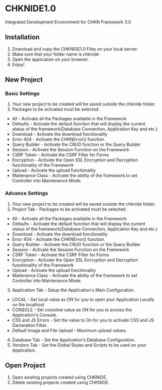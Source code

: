 # CHKNIDE1.0
Integrated Development Environment for CHKN Framework 3.0

## Installation
1. Download and copy the CHKNIDE1.0 Files on your local server.
2. Make sure that your folder name is chknide
3. Open the application on your browser.
4. Enjoy!


## New Project
### Basic Settings
1. Your new project to be created will be saved outside the chknide folder.
2. Packages to be activated must be selected.
  * All - Activate all the Packages available in the Framework
  * Defaults - Activate the default function that will display the current status of the framework(Database Connection, Application Key and etc.)
  * Download - Activate the download functionality
  * Error 404 - Activate the CHKNError() function.
  * Query Builder - Activate the CRUD function or the Query Builder
  * Session - Activate the Session Function on the Framework
  * CSRF Token - Activate the CSRF Filter for Forms
  * Encryption - Activate the Open SSL Encryption and Decryption functionality of the Framework 
  * Upload - Activate the upload functionality
  * Maitenance Class - Activate the ability of the framework to set Controller into Maintenance Mode.
 
 
### Advance Settings
1. Your new project to be created will be saved outside the chknide folder.
2. Project Tab - Packages to be activated must be selected.
  * All - Activate all the Packages available in the Framework
  * Defaults - Activate the default function that will display the current status of the framework(Database Connection, Application Key and etc.)
  * Download - Activate the download functionality
  * Error 404 - Activate the CHKNError() function.
  * Query Builder - Activate the CRUD function or the Query Builder
  * Session - Activate the Session Function on the Framework
  * CSRF Token - Activate the CSRF Filter for Forms
  * Encryption - Activate the Open SSL Encryption and Decryption functionality of the Framework 
  * Upload - Activate the upload functionality
  * Maitenance Class - Activate the ability of the framework to set Controller into Maintenance Mode.
  
 3. Application Tab - Setup the Application's Main Configuration.
  * LOCAL - Set local value as ON for you to open your Application Locally on the localhost
  * CONSOLE - Set consolve value as ON for you to access the Application's Console.
  * CSS and JS Errors - Set the value to On for you to activate CSS and JS Declaration Filter.
  * Default Image and File Upload - Maximum upload values.
  
 4. Database Tab - Set the Application's Database Configuration.
 5. Vendors Tab - Set the Global Styles and Scripts to be used on your Application.
 
## Open Project
1. Open existing projects created using CHKNIDE.
2. Delete existing projects created using CHKNIDE.

